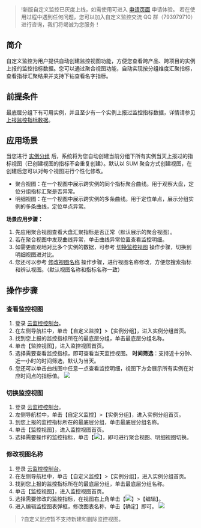 > !新版自定义监控已灰度上线，如需使用可进入 [申请页面](https://cloud.tencent.com/apply/p/4v84kyrkl0g) 申请体验。
> 若在使用过程中遇到任何问题，您可以加入自定义监控交流 QQ 群（793979710）进行咨询，我们将竭诚为您服务！

## 简介

自定义监控为用户提供自动创建监控视图功能，方便您查看跨产品、跨项目的实例上报的监控指标数据。您可以通过聚合视图功能，自动实现按分组维度汇聚指标，查看指标汇聚结果并支持下钻查看名字指标。

## 前提条件

 最底层分组下有可用实例，并且至少有一个实例上报过监控指标数据，详情请参见 [上报监控指标数据](https://cloud.tencent.com/document/product/397/40208)。

## 应用场景

 当您进行 [实例分组](https://cloud.tencent.com/document/product/397/41168) 后，系统将为您自动创建当前分组下所有实例当天上报过的指标视图（已创建视图的指标不会重复创建）。默认以 SUM 聚合方式创建视图，在创建后您可以对每个视图进行个性化修改。

- 聚合视图：在一个视图中展示跨实例的同个指标聚合曲线。用于观察大盘，定位分组指标汇聚是否异常。
- 明细视图：在一个视图中展示跨实例的多条曲线。用于定位单点，展示分组实例的多条曲线，定位单点异常。

**场景应用步骤：**

1. 先应用聚合视图查看大盘汇聚指标是否正常（默认展示的聚合视图）。
2. 若在聚合视图中发现曲线异常，单击曲线异常位置查看监控明细。
3. 如需更直观地对比多个实例的数据，可参考 [切换监控视图](#.E5.88.87.E6.8D.A2.E7.9B.91.E6.8E.A7.E8.A7.86.E5.9B.BE) 操作步骤，切换到明细视图进对比。
4. 您还可以参考 [修改视图名称](#.E4.BF.AE.E6.94.B9.E8.A7.86.E5.9B.BE.E5.90.8D.E7.A7.B0) 操作步骤，进行视图名称修改，方便您搜索指标和辨认视图。（默认视图名称和指标名称一致）

## 操作步骤

### 查看监控视图

1. 登录 [云监控控制台](https://console.cloud.tencent.com/monitor/)。
2. 在左侧导航栏中，单击【自定义监控】>【实例分组】，进入实例分组首页。
3. 找到您上报的监控指标所在的最底层分组，单击最底层分组名称。
4. 单击【监控视图】，进入监控视图首页。
5. 选择需要查看监控指标，即可查看当天监控视图。
	**时间筛选**：支持近十分钟、近一小时的时间筛选，默认为当天。
6. 您还可以单击曲线图中任意一点查看监控明细，视图下方会展示所有实例在对应时间点的指标值。
![](https://main.qcloudimg.com/raw/6486a5a35411ef60a248c59a2f3b8f41.png)

### 切换监控视图

1. 登录 [云监控控制台](https://console.cloud.tencent.com/monitor/)。
2. 左侧导航栏中，单击【自定义监控】>【实例分组】，进入实例分组首页。
3. 到您上报的监控指标所在的最底层分组，单击最底层分组名称。
4. 单击【监控视图】，进入监控视图首页。
5. 选择需要操作的监控指标，单击【![](https://main.qcloudimg.com/raw/f6f11690f374d5ad4918c32dd980aef9.png)】，即可进行聚合视图、明细视图切换。



### 修改视图名称

1. 登录 [云监控控制台](https://console.cloud.tencent.com/monitor/)。
2. 在左侧导航栏中，单击【自定义监控】>【实例分组】，进入实例分组首页。
3. 找到您上报的监控指标所在的最底层分组，单击最底层分组名称。
4. 单击【监控视图】，进入监控视图首页。
5. 选择需要修改的监控指标，在视图右上角单击【![](https://main.qcloudimg.com/raw/27a8438badfb31565c1f60980a44b82b.png)】>【编辑】。
6. 进入编辑监控图表弹框，修改图表名称，单击【确定】即可。
![](https://main.qcloudimg.com/raw/481749fc8c1c3926d897752f394ba8b1.png)

> ?自定义监控暂不支持新建和删除监控视图。

   

